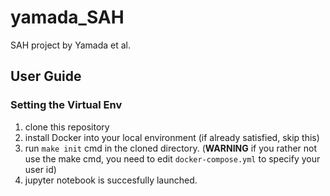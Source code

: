 # yamada_SAH
SAH project by Yamada et al.

## User Guide
### Setting the Virtual Env
1. clone this repository
2. install Docker into your local environment (if already satisfied, skip this)
3. run `make init` cmd in the cloned directory. (**WARNING** if you rather not use the make cmd, you need to edit `docker-compose.yml` to specify your user id)
4. jupyter notebook is succesfully launched.
